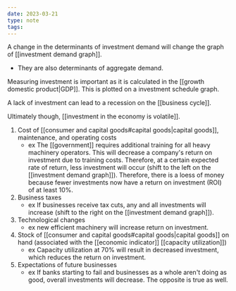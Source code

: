 ```yaml
---
date: 2023-03-21
type: note
tags: 
---
```


A change in the determinants of investment demand will change the graph of [[investment demand graph]].
- They are also determinants of aggregate demand.

Measuring investment is important as it is calculated in the [[growth domestic product|GDP]]. This is plotted on a investment schedule graph.

A lack of investment can lead to a recession on the [[business cycle]].

Ultimately though, [[investment in the economy is volatile]].

1. Cost of [[consumer and capital goods#capital goods|capital goods]], maintenance, and operating costs
	- ex The [[government]] requires additional training for all heavy machinery operators. This will decrease a company's return on investment due to training costs. Therefore, at a certain expected rate of return, less investment will occur (shift to the left on the [[investment demand graph]]). Therefore, there is a loess of money because fewer investments now have a return on investment (ROI) of at least 10%.
2. Business taxes
	- ex If businesses receive tax cuts, any and all investments will increase (shift to the right on the [[investment demand graph]]).
3. Technological changes
	- ex new efficient machinery will increase return on investment.
4. Stock of [[consumer and capital goods#capital goods|capital goods]] on hand (associated with the [[economic indicator]] [[capacity utilization]])
	- ex Capacity utilization at 70% will result in decreased investment, which reduces the return on investment.
5. Expectations of future businesses
	- ex If banks starting to fail and businesses as a whole aren't doing as good, overall investments will decrease. The opposite is true as well.
